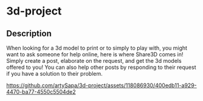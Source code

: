 # 3d-project

## Description
When looking for a 3d model to print or to simply to play with, you might want to ask someone for help online, here is where Share3D comes in! Simply create a post,
elaborate on the request, and get the 3d models offered to you! You can also help other posts by responding to their request if you have a solution to their problem.

https://github.com/artySapa/3d-project/assets/118086930/400edb11-a929-4470-ba77-4550c5504de2

